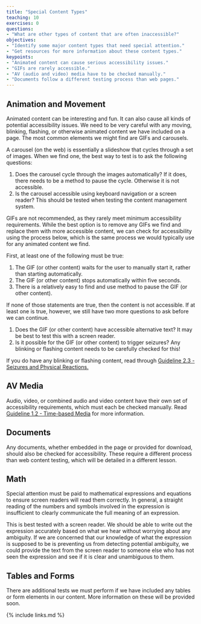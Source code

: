```yaml
---
title: "Special Content Types"
teaching: 10
exercises: 0
questions:
- "What are other types of content that are often inaccessible?"
objectives:
- "Identify some major content types that need special attention."
- "Get resources for more information about these content types."
keypoints:
- "Animated content can cause serious accessibility issues."
- "GIFs are rarely accessible."
- "AV (audio and video) media have to be checked manually."
- "Documents follow a different testing process than web pages."
---
```


## Animation and Movement

Animated content can be interesting and fun. It can also cause all kinds of potential accessibility issues. We need to be very careful with any moving, blinking, flashing, or otherwise animated content we have included on a page. The most common elements we might find are GIFs and carousels.

A carousel (on the web) is essentially a slideshow that cycles through a set of images. When we find one, the best way to test is to ask the following questions:

1. Does the carousel cycle through the images automatically? If it does, there needs to be a method to pause the cycle. Otherwise it is not accessible.
2. Is the carousel accessible using keyboard navigation or a screen reader? This should be tested when testing the content management system.

GIFs are not recommended, as they rarely meet minimum accessibility requirements. While the best option is to remove any GIFs we find and replace them with more accessible content, we can check for accessibility using the process below, which is the same process we would typically use for any animated content we find.

First, at least one of the following must be true:

1. The GIF (or other content) waits for the user to manually start it, rather than starting automatically.
2. The GIF (or other content) stops automatically within five seconds.
3. There is a relatively easy to find and use method to pause the GIF (or other content).

If none of those statements are true, then the content is not accessible. If at least one is true, however, we still have two more questions to ask before we can continue.

1. Does the GIF (or other content) have accessible alternative text? It may be best to test this with a screen reader.
2. Is it possible for the GIF (or other content) to trigger seizures? Any blinking or flashing content needs to be carefully checked for this!

If you do have any blinking or flashing content, read through [Guideline 2.3 - Seizures and Physical Reactions.](https://www.w3.org/WAI/WCAG21/quickref/#seizures-and-physical-reactions)

## AV Media

Audio, video, or combined audio and video content have their own set of accessibility requirements, which must each be checked manually. Read [Guideline 1.2 - Time-based Media](https://www.w3.org/WAI/WCAG21/quickref/#time-based-media) for more information.

## Documents

Any documents, whether embedded in the page or provided for download, should also be checked for accessibility. These require a different process than web content testing, which will be detailed in a different lesson.

## Math

Special attention must be paid to mathematical expressions and equations to ensure screen readers will read them correctly. In general, a straight reading of the numbers and symbols involved in the expression is insufficient to clearly communicate the full meaning of an expression.

This is best tested with a screen reader. We should be able to write out the expression accurately based on what we hear without worrying about any ambiguity. If we are concerned that our knowledge of what the expression is supposed to be is preventing us from detecting potential ambiguity, we could provide the text from the screen reader to someone else who has not seen the expression and see if it is clear and unambiguous to them.

## Tables and Forms

There are additional tests we must perform if we have included any tables or form elements in our content. More information on these will be provided soon.

{% include links.md %}
